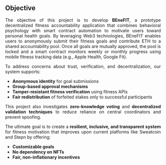 ## Objective

<div align="justify">

The objective of this project is to develop <strong>BEneFIT</strong>, a prototype decentralized
fitness accountability application that combines behavioral psychology with smart contract
automation to motivate users toward personal health goals. By leveraging Web3 technologies,
BEneFIT enables users to anonymously submit their fitness goals and contribute ETH to a
shared accountability pool. Once all goals are mutually approved, the pool is locked and a
smart contract monitors weekly or monthly progress using mobile fitness tracking data
(e.g., Apple Health, Google Fit).

To address concerns about trust, verification, and decentralization, our system supports:

- <strong>Anonymous identity</strong> for goal submissions  
- <strong>Group-based approval mechanisms</strong>  
- <strong>Tamper-resistant fitness verification</strong> using fitness APIs  
- <strong>Fair redistribution</strong> of forfeited stakes only to successful participants  

This project also investigates <strong>zero-knowledge voting</strong> and <strong>decentralized validation techniques</strong>
to reduce reliance on central coordinators and prevent spoofing.

The ultimate goal is to create a <strong>resilient, inclusive, and transparent system</strong> for fitness motivation
that improves upon current platforms like Sweatcoin and Stepn by offering:

- <strong>Customizable goals</strong>  
- <strong>No dependency on NFTs</strong>  
- <strong>Fair, non-inflationary incentives</strong>

</div>
